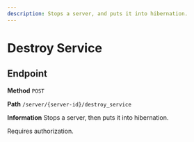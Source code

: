 ```yaml
---
description: Stops a server, and puts it into hibernation.
---
```


# Destroy Service

## Endpoint

**Method** `POST`

**Path** `/server/{server-id}/destroy_service`

**Information** Stops a server, then puts it into hibernation.

Requires authorization.
